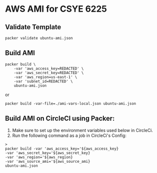 # AWS AMI for CSYE 6225 

## Validate Template
```
packer validate ubuntu-ami.json
```

## Build AMI
```
packer build \
    -var 'aws_access_key=REDACTED' \
    -var 'aws_secret_key=REDACTED' \
    -var 'aws_region=us-east-1' \
    -var 'subnet_id=REDACTED' \
    ubuntu-ami.json
```

or

```
packer build -var-file=./ami-vars-local.json ubuntu-ami.json
```

## Build AMI on CircleCI using Packer:

1. Make sure to set up the environment variables used below in CircleCi.
2. Run the following command as a job in CircleCi's Config:

```
>
packer build -var 'aws_access_key='${aws_access_key} 
-var 'aws_secret_key='${aws_secret_key} 
-var 'aws_region='${aws_region} 
-var 'aws_source_ami='${aws_source_ami} 
ubuntu-ami.json
```
